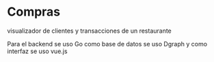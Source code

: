 # Compras

visualizador de clientes y transacciones de un restaurante

Para el backend se uso Go
como base de datos se uso Dgraph
y como interfaz se uso vue.js

